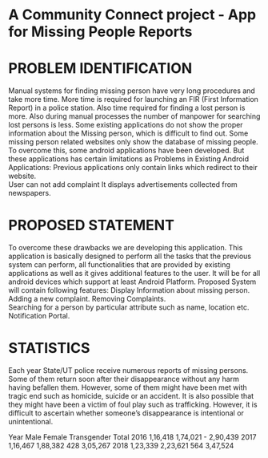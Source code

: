 # A Community Connect project - App for Missing People Reports


# PROBLEM IDENTIFICATION
Manual systems for finding missing person have very long procedures and take more time. More time is required for launching an FIR (First Information Report) in a police station. Also time required for finding a lost person is more. Also during manual processes the number of manpower for searching lost persons is less. Some existing applications do not show the proper information about the Missing person, which is difficult to find out. Some missing person related websites only show the database of missing people. To overcome this, some android applications have been developed. But these applications has certain limitations as
Problems in Existing Android Applications:
Previous applications only contain links which redirect to their website.  
User can not add complaint
It displays advertisements collected from newspapers. 


# PROPOSED STATEMENT 
To overcome these drawbacks we are developing this application. This application is basically designed to perform all the tasks that the previous system can perform, all functionalities that are provided by existing applications as well as it gives additional features to the user. It will be for all android devices which support at least Android Platform. 
Proposed System will contain following features: 
Display Information about missing person.
Adding a new complaint. 
Removing Complaints.  
Searching for a person by particular attribute such as name, location   etc.
Notification Portal.

# STATISTICS
Each year State/UT police receive numerous reports of missing persons. Some of them return soon after their disappearance without any harm having befallen them. However, some of them might have been met with tragic end such as homicide, suicide or an accident. It is also possible that they might have been a victim of foul play such as trafficking. However, it is difficult to ascertain whether someone’s disappearance is intentional or unintentional.

Year 
Male
Female
Transgender
Total
2016
1,16,418
1,74,021
             -
2,90,439
2017
1,16,467
1,88,382
428
3,05,267
2018
1,23,339
2,23,621
564
3,47,524
